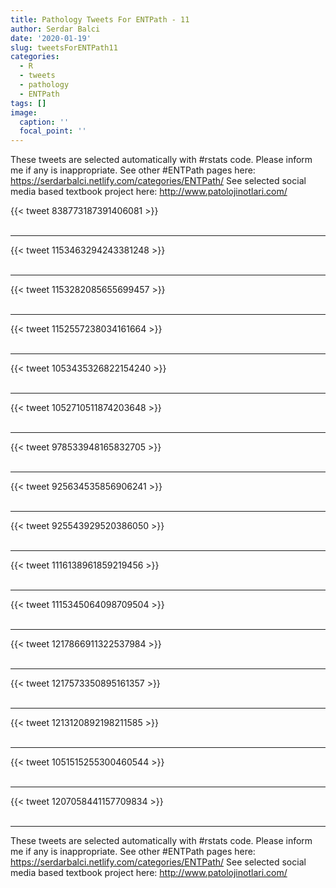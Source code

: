 ```yaml
---
title: Pathology Tweets For ENTPath - 11
author: Serdar Balci
date: '2020-01-19'
slug: tweetsForENTPath11
categories:
  - R
  - tweets
  - pathology
  - ENTPath
tags: []
image:
  caption: ''
  focal_point: ''
---
```



These tweets are selected automatically with #rstats code. Please inform me if any is inappropriate.
See other #ENTPath pages here: https://serdarbalci.netlify.com/categories/ENTPath/ 
See selected social media based textbook project here: http://www.patolojinotlari.com/

{{< tweet 838773187391406081 >}}
<br>
<br>
<hr>
{{< tweet 1153463294243381248 >}}
<br>
<br>
<hr>
{{< tweet 1153282085655699457 >}}
<br>
<br>
<hr>
{{< tweet 1152557238034161664 >}}
<br>
<br>
<hr>
{{< tweet 1053435326822154240 >}}
<br>
<br>
<hr>
{{< tweet 1052710511874203648 >}}
<br>
<br>
<hr>
{{< tweet 978533948165832705 >}}
<br>
<br>
<hr>
{{< tweet 925634535856906241 >}}
<br>
<br>
<hr>
{{< tweet 925543929520386050 >}}
<br>
<br>
<hr>
{{< tweet 1116138961859219456 >}}
<br>
<br>
<hr>
{{< tweet 1115345064098709504 >}}
<br>
<br>
<hr>
{{< tweet 1217866911322537984 >}}
<br>
<br>
<hr>
{{< tweet 1217573350895161357 >}}
<br>
<br>
<hr>
{{< tweet 1213120892198211585 >}}
<br>
<br>
<hr>
{{< tweet 1051515255300460544 >}}
<br>
<br>
<hr>
{{< tweet 1207058441157709834 >}}
<br>
<br>
<hr>


These tweets are selected automatically with #rstats code. Please inform me if any is inappropriate.
See other #ENTPath pages here: https://serdarbalci.netlify.com/categories/ENTPath/ 
See selected social media based textbook project here: http://www.patolojinotlari.com/
